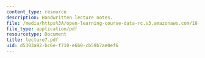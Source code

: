 ```yaml
---
content_type: resource
description: Handwritten lecture notes.
file: /media/https%3A/open-learning-course-data-rc.s3.amazonaws.com/18-704-seminar-in-algebra-and-number-theory-rational-points-on-elliptic-curves-fall-2004/d5303a92bc6ef710e6b0cb59b7ae0ef6_lecture7.pdf
file_type: application/pdf
resourcetype: Document
title: lecture7.pdf
uid: d5303a92-bc6e-f710-e6b0-cb59b7ae0ef6
---
```

